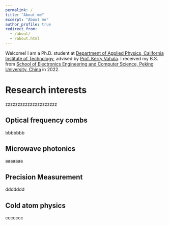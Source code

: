 ```yaml
---
permalink: /
title: "About me"
excerpt: "About me"
author_profile: true
redirect_from: 
  - /about/
  - /about.html
---
```


Welcome! I am a Ph.D. student at [Department of Applied Physics, California Institute of Technology](https://aph.caltech.edu/), advised by [Prof. Kerry Vahala](https://vahala.caltech.edu/). I received my B.S. from [School of Electronics Engineering and Computer Science, Peking University, China](http://eecs.pku.edu.cn/) in 2022.

Research interests
======

zzzzzzzzzzzzzzzzzzzzz

Optical frequency combs
------
bbbbbbb

Microwave photonics
------
aaaaaaa

Precision Measurement
------
ddddddd

Cold atom physics
------
ccccccc
